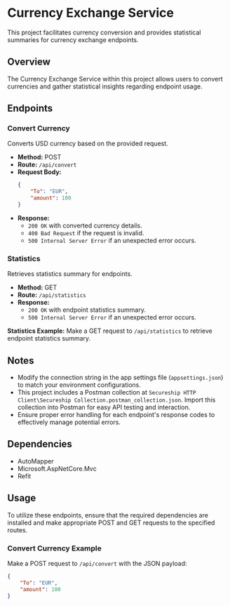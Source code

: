 # Currency Exchange Service

This project facilitates currency conversion and provides statistical summaries for currency exchange endpoints.

## Overview

The Currency Exchange Service within this project allows users to convert currencies and gather statistical insights regarding endpoint usage.

## Endpoints

### Convert Currency

Converts USD currency based on the provided request.

- **Method:** POST
- **Route:** `/api/convert`
- **Request Body:**
    ```json
    {
        "To": "EUR",
        "amount": 100
    }
    ```
- **Response:** 
    - `200 OK` with converted currency details.
    - `400 Bad Request` if the request is invalid.
    - `500 Internal Server Error` if an unexpected error occurs.

### Statistics

Retrieves statistics summary for endpoints.

- **Method:** GET
- **Route:** `/api/statistics`
- **Response:** 
    - `200 OK` with endpoint statistics summary.
    - `500 Internal Server Error` if an unexpected error occurs.

**Statistics Example:**
Make a GET request to `/api/statistics` to retrieve endpoint statistics summary.

## Notes

- Modify the connection string in the app settings file (`appsettings.json`) to match your environment configurations.
- This project includes a Postman collection at `Secureship HTTP Client\Secureship Collection.postman_collection.json`. Import this collection into Postman for easy API testing and interaction.
- Ensure proper error handling for each endpoint's response codes to effectively manage potential errors.

## Dependencies

- AutoMapper
- Microsoft.AspNetCore.Mvc
- Refit

## Usage

To utilize these endpoints, ensure that the required dependencies are installed and make appropriate POST and GET requests to the specified routes.

### Convert Currency Example

Make a POST request to `/api/convert` with the JSON payload:
```json
{
    "To": "EUR",
    "amount": 100
}
